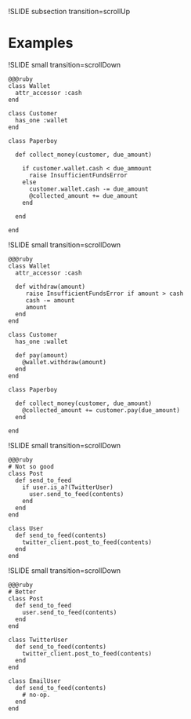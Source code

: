 !SLIDE subsection transition=scrollUp

# Examples

!SLIDE small transition=scrollDown

	@@@ruby
	class Wallet
	  attr_accessor :cash
	end

	class Customer
	  has_one :wallet
	end

	class Paperboy
	  
	  def collect_money(customer, due_amount)
	  
	    if customer.wallet.cash < due_ammount
	      raise InsufficientFundsError
	    else
	      customer.wallet.cash -= due_amount
	      @collected_amount += due_amount
	    end
	  
	  end

	end

!SLIDE small transition=scrollDown

	@@@ruby
	class Wallet
	  attr_accessor :cash

	  def withdraw(amount)
	     raise InsufficientFundsError if amount > cash
	     cash -= amount
	     amount
	  end
	end

	class Customer
	  has_one :wallet

	  def pay(amount)
	    @wallet.withdraw(amount)
	  end
	end

	class Paperboy

	  def collect_money(customer, due_amount)
	    @collected_amount += customer.pay(due_amount)
	  end

	end

!SLIDE small transition=scrollDown

	@@@ruby
	# Not so good
	class Post
	  def send_to_feed
	    if user.is_a?(TwitterUser)
	      user.send_to_feed(contents)
	    end
	  end
	end

	class User
	  def send_to_feed(contents)
	    twitter_client.post_to_feed(contents)
	  end
	end

!SLIDE small transition=scrollDown

	@@@ruby
	# Better
	class Post
	  def send_to_feed
	    user.send_to_feed(contents)
	  end
	end

	class TwitterUser
	  def send_to_feed(contents)
	    twitter_client.post_to_feed(contents)
	  end
	end

	class EmailUser
	  def send_to_feed(contents)
	    # no-op.
	  end
	end